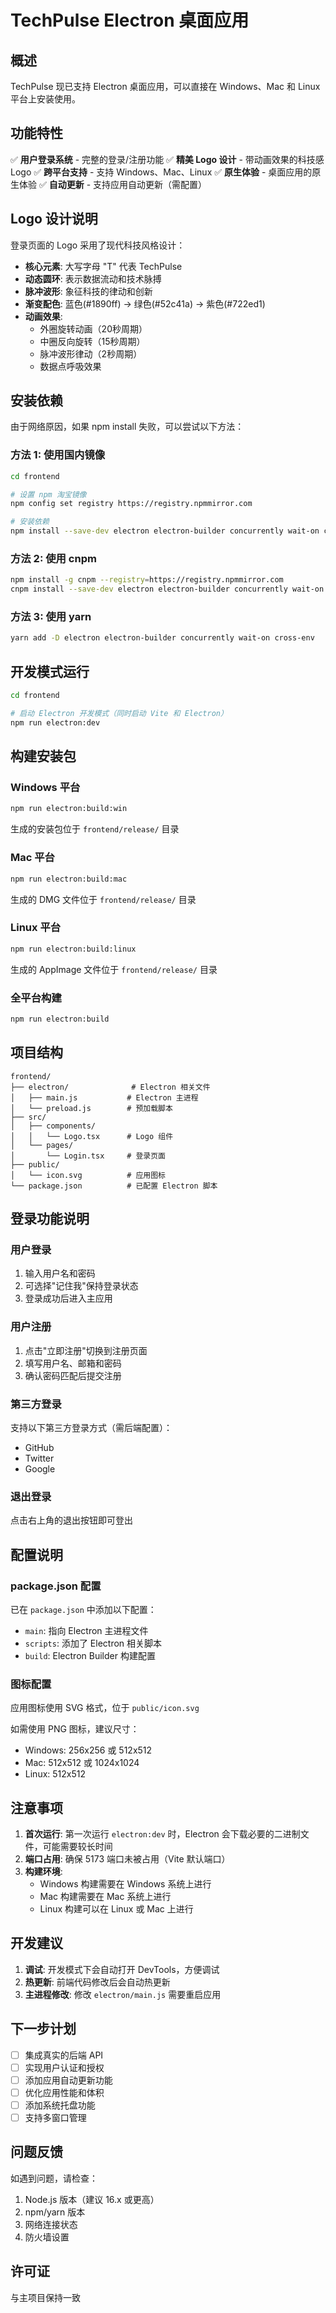 # TechPulse Electron 桌面应用

## 概述

TechPulse 现已支持 Electron 桌面应用，可以直接在 Windows、Mac 和 Linux 平台上安装使用。

## 功能特性

✅ **用户登录系统** - 完整的登录/注册功能
✅ **精美 Logo 设计** - 带动画效果的科技感 Logo
✅ **跨平台支持** - 支持 Windows、Mac、Linux
✅ **原生体验** - 桌面应用的原生体验
✅ **自动更新** - 支持应用自动更新（需配置）

## Logo 设计说明

登录页面的 Logo 采用了现代科技风格设计：

- **核心元素**: 大写字母 "T" 代表 TechPulse
- **动态圆环**: 表示数据流动和技术脉搏
- **脉冲波形**: 象征科技的律动和创新
- **渐变配色**: 蓝色(#1890ff) → 绿色(#52c41a) → 紫色(#722ed1)
- **动画效果**:
  - 外圈旋转动画（20秒周期）
  - 中圈反向旋转（15秒周期）
  - 脉冲波形律动（2秒周期）
  - 数据点呼吸效果

## 安装依赖

由于网络原因，如果 npm install 失败，可以尝试以下方法：

### 方法 1: 使用国内镜像

```bash
cd frontend

# 设置 npm 淘宝镜像
npm config set registry https://registry.npmmirror.com

# 安装依赖
npm install --save-dev electron electron-builder concurrently wait-on cross-env
```

### 方法 2: 使用 cnpm

```bash
npm install -g cnpm --registry=https://registry.npmmirror.com
cnpm install --save-dev electron electron-builder concurrently wait-on cross-env
```

### 方法 3: 使用 yarn

```bash
yarn add -D electron electron-builder concurrently wait-on cross-env
```

## 开发模式运行

```bash
cd frontend

# 启动 Electron 开发模式（同时启动 Vite 和 Electron）
npm run electron:dev
```

## 构建安装包

### Windows 平台

```bash
npm run electron:build:win
```

生成的安装包位于 `frontend/release/` 目录

### Mac 平台

```bash
npm run electron:build:mac
```

生成的 DMG 文件位于 `frontend/release/` 目录

### Linux 平台

```bash
npm run electron:build:linux
```

生成的 AppImage 文件位于 `frontend/release/` 目录

### 全平台构建

```bash
npm run electron:build
```

## 项目结构

```
frontend/
├── electron/              # Electron 相关文件
│   ├── main.js           # Electron 主进程
│   └── preload.js        # 预加载脚本
├── src/
│   ├── components/
│   │   └── Logo.tsx      # Logo 组件
│   └── pages/
│       └── Login.tsx     # 登录页面
├── public/
│   └── icon.svg          # 应用图标
└── package.json          # 已配置 Electron 脚本
```

## 登录功能说明

### 用户登录

1. 输入用户名和密码
2. 可选择"记住我"保持登录状态
3. 登录成功后进入主应用

### 用户注册

1. 点击"立即注册"切换到注册页面
2. 填写用户名、邮箱和密码
3. 确认密码匹配后提交注册

### 第三方登录

支持以下第三方登录方式（需后端配置）：
- GitHub
- Twitter
- Google

### 退出登录

点击右上角的退出按钮即可登出

## 配置说明

### package.json 配置

已在 `package.json` 中添加以下配置：

- `main`: 指向 Electron 主进程文件
- `scripts`: 添加了 Electron 相关脚本
- `build`: Electron Builder 构建配置

### 图标配置

应用图标使用 SVG 格式，位于 `public/icon.svg`

如需使用 PNG 图标，建议尺寸：
- Windows: 256x256 或 512x512
- Mac: 512x512 或 1024x1024
- Linux: 512x512

## 注意事项

1. **首次运行**: 第一次运行 `electron:dev` 时，Electron 会下载必要的二进制文件，可能需要较长时间
2. **端口占用**: 确保 5173 端口未被占用（Vite 默认端口）
3. **构建环境**:
   - Windows 构建需要在 Windows 系统上进行
   - Mac 构建需要在 Mac 系统上进行
   - Linux 构建可以在 Linux 或 Mac 上进行

## 开发建议

1. **调试**: 开发模式下会自动打开 DevTools，方便调试
2. **热更新**: 前端代码修改后会自动热更新
3. **主进程修改**: 修改 `electron/main.js` 需要重启应用

## 下一步计划

- [ ] 集成真实的后端 API
- [ ] 实现用户认证和授权
- [ ] 添加应用自动更新功能
- [ ] 优化应用性能和体积
- [ ] 添加系统托盘功能
- [ ] 支持多窗口管理

## 问题反馈

如遇到问题，请检查：
1. Node.js 版本（建议 16.x 或更高）
2. npm/yarn 版本
3. 网络连接状态
4. 防火墙设置

## 许可证

与主项目保持一致
